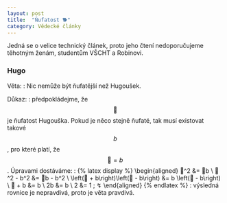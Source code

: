 ```yaml
---
layout: post
title:  "Ňufatost 🐕"
category: Vědecké články
---
```


Jedná se o velice technický článek, proto jeho čtení nedoporučujeme těhotným ženám, studentům VŠCHT a Robinovi.

### Hugo

Věta: 
:	Nic nemůže být ňufatější než Hugoušek.

Důkaz:
:	předpokládejme, že $$🐶$$ je ňufatost Hugouška. Pokud je něco stejně ňufaté, tak musí existovat takové $$b$$, pro které platí, že $$🐶=b$$. Úpravami dostáváme:
:	{% latex display %}
	\begin{aligned}
		🐶^2 &= 🐶b \\
		🐶^2 - b^2 &= 🐶b - b^2 \\
		\left(🐶 + b\right)\left(🐶 - b\right) &= b \left(🐶 - b\right) \\
		🐶 + b &= b \\ 
		2b &= b \\
		2 &= 1 \; ↯
	\end{aligned}
	{% endlatex %}
: 	výsledná rovnice je nepravdivá, proto je věta pravdivá.

